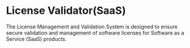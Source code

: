 # License Validator(SaaS)
The License Management and Validation System is designed to ensure secure validation and management of software licenses for Software as a Service (SaaS) products.
